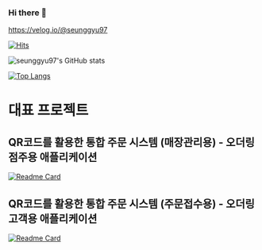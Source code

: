 ### Hi there 👋
https://velog.io/@seunggyu97

[![Hits](https://hits.seeyoufarm.com/api/count/incr/badge.svg?url=https%3A%2F%2Fgithub.com%2Fseunggyu97&count_bg=%23878C83&title_bg=%2316A5CB&icon=github.svg&icon_color=%23FFFFFF&title=hits&edge_flat=false)](https://github.com/seunggyu97)

![seunggyu97's GitHub stats](https://github-readme-stats.vercel.app/api?username=seunggyu97&show_icons=true&theme=tokyonight)   


[![Top Langs](https://github-readme-stats.vercel.app/api/top-langs/?username=seunggyu97&layout=compact&theme=synthwave)](https://github.com/seunggyu97?tab=repositories)


# 대표 프로젝트
## QR코드를 활용한 통합 주문 시스템 (매장관리용) - 오더링 점주용 애플리케이션
[![Readme Card](https://github-readme-stats.vercel.app/api/pin/?username=seunggyu97&repo=OrderingManager&theme=cobalt)](https://github.com/OrdeRing-Team/OrderingManager)
## QR코드를 활용한 통합 주문 시스템 (주문접수용) - 오더링 고객용 애플리케이션
[![Readme Card](https://github-readme-stats.vercel.app/api/pin/?username=seunggyu97&repo=Ordering&theme=cobalt)](https://github.com/OrdeRing-Team/Ordering)

